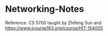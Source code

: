 # Networking-Notes

Reference: CS 5700 taught by Zhifeng Sun and https://www.icourse163.org/course/HIT-154005
